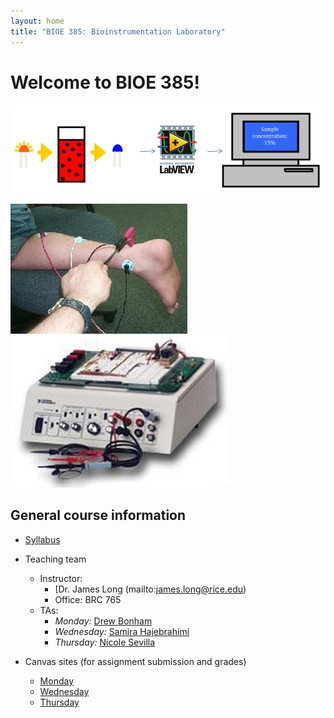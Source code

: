 ```yaml
---
layout: home
title: "BIOE 385: Bioinstrumentation Laboratory"
---
```


# Welcome to BIOE 385!

![alt text](project_1_OIA/OIA_diagram.png)

![alt text](project_2_EMG/EMG_diagram_2.jpeg)
![alt text](project_2_EMG/EMG_diagram.jpeg)

## General course information
- [Syllabus](general_course_materials/syllabus.pdf)
- Teaching team
	- Instructor:
		- [Dr. James Long (mailto:james.long@rice.edu)
		- Office: BRC 765
	- TAs:
		- *Monday:* [Drew Bonham](mailto:drew.bonham@rice.edu)
		- *Wednesday:* [Samira Hajebrahimi](mailto:samira.hajebrahimi@rice.edu)
		- *Thursday:* [Nicole Sevilla](mailto:nicole.sevilla@rice.edu)
		
- Canvas sites (for assignment submission and grades)
	- [Monday](https://canvas.rice.edu/courses/52096)
	- [Wednesday](https://canvas.rice.edu/courses/51530)
	- [Thursday](https://canvas.rice.edu/courses/51533)
